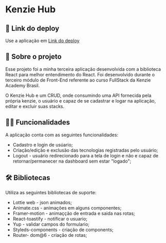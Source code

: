 # Kenzie Hub

## 📲 Link do deploy

Use a aplicação em [Link do deploy](https://react-entrega-s2-formulario-de-cadastro-vagnermengali.vercel.app/) 

## 📑 Sobre o projeto


Esse projeto foi a minha terceira aplicação desenvolvida com a biblioteca React para melhor entendimento do React. Foi desenvolvido durante o terceiro módulo de Front-End referente ao curso FullStack da Kenzie Academy Brasil.

O Kenzie Hub e um CRUD, onde consumindo uma API fornecida pela própria kenzie, o usuário e capaz de se cadastrar e logar na aplicação, editar e excluir suas stacks.

## ✍🏻 Funcionalidades

A aplicação conta com as seguintes funcionalidades:

- Cadastro e login de usúario;
- Criação/edição e exclusão das tecnologias registradas pelo usuário;
- Logout - usuário redirecionado para a tela de login e não e capaz de retornar/permanecer na dashboard sem estar "logado";

## 🛠 Bibliotecas

Utiliza as seguintes bibliotecas de suporte:

- Lottie web - json animados;
- Animate.css - animações em alguns componentes;
- Framer-motion - animaçção de entrada e saida nas rotas;
- React-toastify - notificar o usuario;
- Yup - validar campos do formulario;
- Styleds-components - criação de components;
- Router- dom@6 - criação de rotas; 
